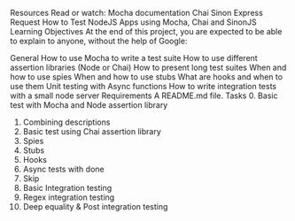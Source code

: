 Resources
Read or watch:
Mocha documentation
Chai
Sinon
Express
Request
How to Test NodeJS Apps using Mocha, Chai and SinonJS
Learning Objectives
At the end of this project, you are expected to be able to explain to anyone, without the help of Google:

General
How to use Mocha to write a test suite
How to use different assertion libraries (Node or Chai)
How to present long test suites
When and how to use spies
When and how to use stubs
What are hooks and when to use them
Unit testing with Async functions
How to write integration tests with a small node server
Requirements
A README.md file.
Tasks
 0. Basic test with Mocha and Node assertion library
 1. Combining descriptions
 2. Basic test using Chai assertion library
 3. Spies
 4. Stubs
 5. Hooks
 6. Async tests with done
 7. Skip
 8. Basic Integration testing
 9. Regex integration testing
 10. Deep equality & Post integration testing
